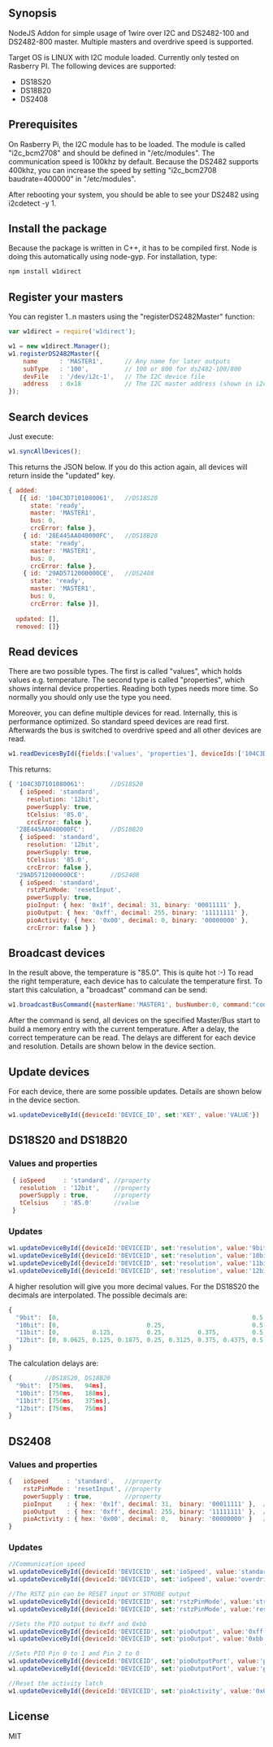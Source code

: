 ## Synopsis

NodeJS Addon for simple usage of 1wire over I2C and DS2482-100 and DS2482-800 master. Multiple masters and overdrive speed is supported. 

Target OS is LINUX with I2C module loaded. Currently only tested on Rasberry PI. The following devices are supported:

- DS18S20
- DS18B20
- DS2408


## Prerequisites
On Rasberry Pi, the I2C module has to be loaded. The module is called "i2c_bcm2708" and should be defined in "/etc/modules". The communication speed is 100khz by default. Because the DS2482 supports 400khz, you can increase the speed by setting "i2c_bcm2708 baudrate=400000" in "/etc/modules". 

After rebooting your system, you should be able to see your DS2482 using  i2cdetect -y 1. 

## Install the package
Because the package is written in C++, it has to be compiled first. Node is doing this automatically using node-gyp. For installation, type:

```js
npm install w1direct
```


## Register your masters
You can register 1..n masters using the "registerDS2482Master" function:

```js
var w1direct = require('w1direct');

w1 = new w1direct.Manager();
w1.registerDS2482Master({
	name	  : 'MASTER1',      // Any name for later outputs
	subType   : '100',          // 100 or 800 for ds2482-100/800
	devFile	  : '/dev/i2c-1',   // The I2C device file
	address	  : 0x18            // The I2C master address (shown in i2cdetect)
});

```
## Search devices
Just execute:
```js
w1.syncAllDevices();
```
This returns the JSON below. If you do this action again, all devices will return inside the "updated" key.
```js
{ added:
   [{ id: '104C3D7101080061',	//DS18S20
      state: 'ready',
      master: 'MASTER1',
      bus: 0,
      crcError: false },
    { id: '28E445AA040000FC',	//DS18B20
      state: 'ready',
      master: 'MASTER1',
      bus: 0,
      crcError: false },
    { id: '29AD5712000000CE',	//DS2408
      state: 'ready',
      master: 'MASTER1',
      bus: 0,
      crcError: false }],
  
  updated: [],
  removed: []}
```

## Read devices
There are two possible types. The first is called "values", which holds values e.g. temperature. The second type is called "properties", which shows internal device properties. Reading both types needs more time. So normally you should only use the type you need.

Moreover, you can define multiple devices for read. Internally, this is performance optimized. So standard speed devices are read first. Afterwards the bus is switched to overdrive speed and all other devices are read.

```js
w1.readDevicesById({fields:['values', 'properties'], deviceIds:['104C3D7101080061', '28E445AA040000FC', '29AD5712000000CE']}
```
This returns:

```js
{ '104C3D7101080061':		//DS18S20
   { ioSpeed: 'standard',
     resolution: '12bit',
     powerSupply: true,
     tCelsius: '85.0',
     crcError: false },
  '28E445AA040000FC':		//DS18B20
   { ioSpeed: 'standard',
     resolution: '12bit',
     powerSupply: true,
     tCelsius: '85.0',
     crcError: false },
  '29AD5712000000CE':		//DS2408
   { ioSpeed: 'standard',
     rstzPinMode: 'resetInput',
     powerSupply: true,
     pioInput: { hex: '0x1f', decimal: 31, binary: '00011111' },
     pioOutput: { hex: '0xff', decimal: 255, binary: '11111111' },
     pioActivity: { hex: '0x00', decimal: 0, binary: '00000000' },
     crcError: false } }
```


## Broadcast devices
In the result above, the temperature is "85.0". This is quite hot :-) To read the right temperature, each device has to calculate the temperature first. To start this calculation, a "broadcast" command can be send:

```js
w1.broadcastBusCommand({masterName:'MASTER1', busNumber:0, command:"convertTemperature"})     
```

After the command is send, all devices on the specified Master/Bus start to build a memory entry with the current temperature. After a delay, the correct temperature can be read. The delays are different for each device and resolution. Details are shown below in the device section. 


## Update devices
For each device, there are some possible updates. Details are shown below in the device section.

```js
w1.updateDeviceById({deviceId:'DEVICE_ID', set:'KEY', value:'VALUE'})
```


## DS18S20 and DS18B20
###  Values and properties

```js 	
 { ioSpeed	   : 'standard', //property
   resolution  : '12bit',    //property
   powerSupply : true,       //property
   tCelsius	   : '85.0'  	 //value   
 }
```


### Updates

```js
w1.updateDeviceById({deviceId:'DEVICEID', set:'resolution', value:'9bit'})
w1.updateDeviceById({deviceId:'DEVICEID', set:'resolution', value:'10bit'})
w1.updateDeviceById({deviceId:'DEVICEID', set:'resolution', value:'11bit'})
w1.updateDeviceById({deviceId:'DEVICEID', set:'resolution', value:'12bit'})
```

A higher resolution will give you more decimal values. For the DS18S20 the decimals are interpolated. The possible decimals are: 

```js
{
  "9bit":  [0,                                                     0.5                                                    ]
  "10bit": [0,                        0.25,                        0.5,                        0.75                       ]
  "11bit": [0,         0.125,         0.25,         0.375,         0.5,         0.625,         0.75,         0.875        ]
  "12bit": [0, 0.0625, 0.125, 0.1875, 0.25, 0.3125, 0.375, 0.4375, 0.5, 0.5625, 0.625, 0.6875, 0.75, 0.8125, 0.875, 0.9375]
}
```

The calculation delays are:

```js
{		  //DS18S20, DS18B20
  "9bit":  [750ms,   94ms],
  "10bit": [750ms,   188ms],
  "11bit": [750ms,   375ms],
  "12bit": [750ms,   750ms]
}
```


## DS2408
###  Values and properties

```js
{ 	ioSpeed     : 'standard',   //property
    rstzPinMode : 'resetInput', //property
    powerSupply : true,         //property  
    pioInput    : { hex: '0x1f', decimal: 31,  binary: '00011111' },  //value
    pioOutput   : { hex: '0xff', decimal: 255, binary: '11111111' },  //value
    pioActivity : { hex: '0x00', decimal: 0,   binary: '00000000' }   //value
}
```

###  Updates

```js
//Communication speed
w1.updateDeviceById({deviceId:'DEVICEID', set:'ioSpeed', value:'standard'})
w1.updateDeviceById({deviceId:'DEVICEID', set:'ioSpeed', value:'overdrive'})

//The RSTZ pin can be RESET input or STROBE output
w1.updateDeviceById({deviceId:'DEVICEID', set:'rstzPinMode', value:'strobeOutput'})
w1.updateDeviceById({deviceId:'DEVICEID', set:'rstzPinMode', value:'resetInput'})

//Sets the PIO output to 0xff and 0xbb
w1.updateDeviceById({deviceId:'DEVICEID', set:'pioOutput', value:'0xff'})
w1.updateDeviceById({deviceId:'DEVICEID', set:'pioOutput', value:'0xbb'})

//Sets PIO Pin 0 to 1 and Pin 2 to 0
w1.updateDeviceById({deviceId:'DEVICEID', set:'pioOutputPort', value:'p0,1'})
w1.updateDeviceById({deviceId:'DEVICEID', set:'pioOutputPort', value:'p2,0'})

//Reset the activity latch
w1.updateDeviceById({deviceId:'DEVICEID', set:'pioActivity', value:'0x00'})

```


## License

MIT
